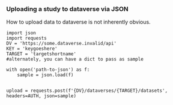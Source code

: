 ### Uploading a study to dataverse via JSON

How to upload data to dataverse is not inherently obvious.

```
import json
import requests
DV = 'https://some.dataverse.invalid/api'
KEY = 'keygoeshere'
TARGET = 'targetshortname'
#alternately, you can have a dict to pass as sample

with open('path-to-json') as f:
	sample = json.load(f)


upload = requests.post(f'{DV}/dataverses/{TARGET}/datasets', headers=AUTH, json=sample)
```
